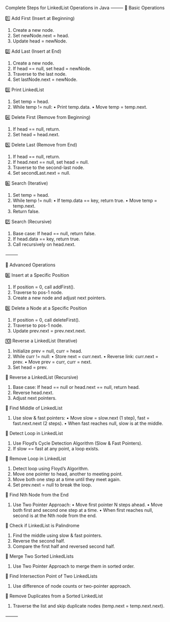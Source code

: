Complete Steps for LinkedList Operations in Java
⸻
🔹 Basic Operations

1️⃣ Add First (Insert at Beginning)
1.	Create a new node.
2.	Set newNode.next = head.
3.	Update head = newNode.

2️⃣ Add Last (Insert at End)
1.	Create a new node.
2.	If head == null, set head = newNode.
3.	Traverse to the last node.
4.	Set lastNode.next = newNode.

3️⃣ Print LinkedList
1.	Set temp = head.
2.	While temp != null:
•	Print temp.data.
•	Move temp = temp.next.

4️⃣ Delete First (Remove from Beginning)
1.	If head == null, return.
2.	Set head = head.next.

5️⃣ Delete Last (Remove from End)
1.	If head == null, return.
2.	If head.next == null, set head = null.
3.	Traverse to the second-last node.
4.	Set secondLast.next = null.

6️⃣ Search (Iterative)
1.	Set temp = head.
2.	While temp != null:
•	If temp.data == key, return true.
•	Move temp = temp.next.
3.	Return false.

7️⃣ Search (Recursive)
1.	Base case: If head == null, return false.
2.	If head.data == key, return true.
3.	Call recursively on head.next.

⸻

🔹 Advanced Operations

8️⃣ Insert at a Specific Position
1.	If position = 0, call addFirst().
2.	Traverse to pos-1 node.
3.	Create a new node and adjust next pointers.

9️⃣ Delete a Node at a Specific Position
1.	If position = 0, call deleteFirst().
2.	Traverse to pos-1 node.
3.	Update prev.next = prev.next.next.

🔟 Reverse a LinkedList (Iterative)
1.	Initialize prev = null, curr = head.
2.	While curr != null:
•	Store next = curr.next.
•	Reverse link: curr.next = prev.
•	Move prev = curr, curr = next.
3.	Set head = prev.

🔹 Reverse a LinkedList (Recursive)
1.	Base case: If head == null or head.next == null, return head.
2.	Reverse head.next.
3.	Adjust next pointers.

🔹 Find Middle of LinkedList
1.	Use slow & fast pointers:
•	Move slow = slow.next (1 step), fast = fast.next.next (2 steps).
•	When fast reaches null, slow is at the middle.

🔹 Detect Loop in LinkedList
1.	Use Floyd’s Cycle Detection Algorithm (Slow & Fast Pointers).
2.	If slow == fast at any point, a loop exists.

🔹 Remove Loop in LinkedList
1.	Detect loop using Floyd’s Algorithm.
2.	Move one pointer to head, another to meeting point.
3.	Move both one step at a time until they meet again.
4.	Set prev.next = null to break the loop.

🔹 Find Nth Node from the End
1.	Use Two Pointer Approach:
•	Move first pointer N steps ahead.
•	Move both first and second one step at a time.
•	When first reaches null, second is at the Nth node from the end.

🔹 Check if LinkedList is Palindrome
1.	Find the middle using slow & fast pointers.
2.	Reverse the second half.
3.	Compare the first half and reversed second half.

🔹 Merge Two Sorted LinkedLists
1.	Use Two Pointer Approach to merge them in sorted order.

🔹 Find Intersection Point of Two LinkedLists
1.	Use difference of node counts or two-pointer approach.

🔹 Remove Duplicates from a Sorted LinkedList
1.	Traverse the list and skip duplicate nodes (temp.next = temp.next.next).

⸻
